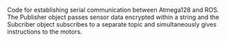 Code for establishing serial communication between Atmega128 and ROS. The Publisher object passes sensor data encrypted within a string and the Subcriber object subscribes to a separate topic and simultaneously gives instructions to the motors.
